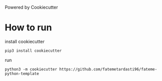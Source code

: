 Powered by Cookiecutter

# How to run

install cookiecutter

    pip3 install cookiecutter

run 

    python3 -m cookiecutter https://github.com/fatemetardasti96/fateme-python-template